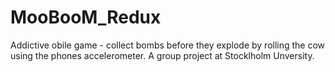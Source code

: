 # MooBooM_Redux
Addictive obile game - collect bombs before they explode by rolling the cow using the phones accelerometer.
A group project at Stocklholm Unversity.
